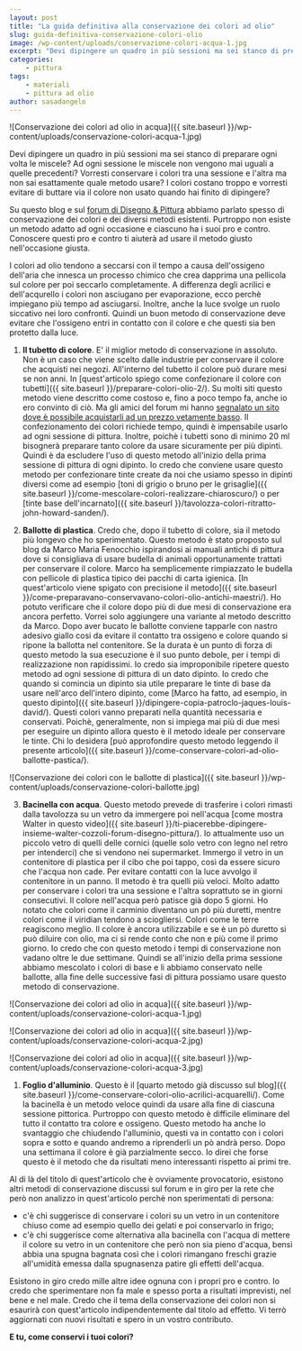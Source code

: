 ```yaml
---
layout: post
title: "La guida definitiva alla conservazione dei colori ad olio"
slug: guida-definitiva-conservazione-colori-olio
image: /wp-content/uploads/conservazione-colori-acqua-1.jpg
excerpt: "Devi dipingere un quadro in più sessioni ma sei stanco di preparare ogni volta le miscele? Ad ogni sessione le miscele non vengono mai uguali a quelle"
categories:
    - pittura
tags:
    - materiali
    - pittura ad olio
author: sasadangelo
---
```


![Conservazione dei colori ad olio in acqua]({{ site.baseurl }}/wp-content/uploads/conservazione-colori-acqua-1.jpg)

Devi dipingere un quadro in più sessioni ma sei stanco di preparare ogni volta le miscele? Ad ogni sessione le miscele non vengono mai uguali a quelle precedenti? Vorresti conservare i colori tra una sessione e l'altra ma non sai esattamente quale metodo usare? I colori costano troppo e vorresti evitare di buttare via il colore non usato quando hai finito di dipingere?

Su questo blog e sul [forum di Disegno & Pittura](http://forum.disegnoepittura.it/) abbiamo parlato spesso di conservazione dei colori e dei diversi metodi esistenti. Purtroppo non esiste un metodo adatto ad ogni occasione e ciascuno ha i suoi pro e contro. Conoscere questi pro e contro ti aiuterà ad usare il metodo giusto nell'occasione giusta.

I colori ad olio tendono a seccarsi con il tempo a causa dell'ossigeno dell'aria che innesca un processo chimico che crea dapprima una pellicola sul colore per poi seccarlo completamente. A differenza degli acrilici e dell'acqurello i colori non asciugano per evaporazione, ecco perchè impiegano più tempo ad asciugarsi. Inoltre, anche la luce svolge un ruolo siccativo nei loro confronti. Quindi un buon metodo di conservazione deve evitare che l'ossigeno entri in contatto con il colore e che questi sia ben protetto dalla luce.

1. **Il tubetto di colore**. E' il miglior metodo di conservazione in assoluto. Non è un caso che viene scelto dalle industrie per conservare il colore che acquisti nei negozi. All'interno del tubetto il colore può durare mesi se non anni. In [quest'articolo spiego come confezionare il colore con tubetti]({{ site.baseurl }}/preparare-colori-olio-2/). Su molti siti questo metodo viene descritto come costoso e, fino a poco tempo fa, anche io ero convinto di ciò. Ma gli amici del forum mi hanno [segnalato un sito dove è possibile acquistarli ad un prezzo vetamente basso](http://www.zecchi.it/products.php?category=16). Il confezionamento dei colori richiede tempo, quindi è impensabile usarlo ad ogni sessione di pittura. Inoltre, poichè i tubetti sono di minimo 20 ml bisognerà preparare tanto colore da usare sicuramente per più dipinti. Quindi è da escludere l'uso di questo metodo all'inizio della prima sessione di pittura di ogni dipinto. Io credo che conviene usare questo metodo per confezionare tinte create da noi che usiamo spesso in dipinti diversi come ad esempio [toni di grigio o bruno per le grisaglie]({{ site.baseurl }}/come-mescolare-colori-realizzare-chiaroscuro/) o per [tinte base dell'incarnato]({{ site.baseurl }}/tavolozza-colori-ritratto-john-howard-sanden/).

2. **Ballotte di plastica**. Credo che, dopo il tubetto di colore, sia il metodo più longevo che ho sperimentato. Questo metodo è stato proposto sul blog da Marco Maria Fenocchio ispirandosi ai manuali antichi di pittura dove si consigliava di usare budella di animali opportunamente trattati per conservare il colore. Marco ha semplicemente rimpiazzato le budella con pellicole di plastica tipico dei pacchi di carta igienica. [In quest'articolo viene spigato con precisione il metodo]({{ site.baseurl }}/come-preparavano-conservavano-colori-olio-antichi-maestri/). Ho potuto verificare che il colore dopo più di due mesi di conservazione era ancora perfetto. Vorrei solo aggiungere una variante al metodo descritto da Marco. Dopo aver bucato le ballotte conviene tapparle con nastro adesivo giallo cosi da evitare il contatto tra ossigeno e colore quando si ripone la ballotta nel contenitore. Se la durata è un punto di forza di questo metodo la sua esecuzione è il suo punto debole, per i tempi di realizzazione non rapidissimi. Io credo sia improponibile ripetere questo metodo ad ogni sessione di pittura di un dato dipinto. Io credo che quando si comincia un dipinto sia utile preparare le tinte di base da usare nell'arco dell'intero dipinto, come [Marco ha fatto, ad esempio, in questo dipinto]({{ site.baseurl }}/dipingere-copia-patroclo-jaques-louis-david/). Questi colori vanno preparati nella quantità necessaria e conservati. Poichè, generalmente, non si impiega mai più di due mesi per eseguire un dipinto allora questo è il metodo ideale per conservare le tinte. Chi lo desidera [può approfondire questo metodo leggendo il presente articolo]({{ site.baseurl }}/come-conservare-colori-ad-olio-ballotte-pastica/). 

![Conservazione dei colori con le ballotte di plastica]({{ site.baseurl }}/wp-content/uploads/conservazione-colori-ballotte.jpg)

3. **Bacinella con acqua**. Questo metodo prevede di trasferire i colori rimasti dalla tavolozza su un vetro da immergere poi nell'acqua [come mostra Walter in questo video]({{ site.baseurl }}/ti-piacerebbe-dipingere-insieme-walter-cozzoli-forum-disegno-pittura/). Io attualmente uso un piccolo vetro di quelli delle cornici (quelle solo vetro con legno nel retro per intenderci) che si vendono nei supermarket. Immergo il vetro in un contenitore di plastica per il cibo che poi tappo, così da essere sicuro che l'acqua non cade. Per evitare contatti con la luce avvolgo il contenitore in un panno. Il metodo è tra quelli più veloci. Molto adatto per conservare i colori tra una sessione e l'altra soprattuto se in giorni consecutivi. Il colore nell'acqua però patisce già dopo 5 giorni. Ho notato che colori come il carminio diventano un pò più duretti, mentre colori come il viridian tendono a sciogliersi. Colori come le terre reagiscono meglio. Il colore è ancora utilizzabile e se è un pò duretto si può diluire con olio, ma ci si rende conto che non e più come il primo giorno. Io credo che con questo metodo i tempi di conservazione non vadano oltre le due settimane. Quindi se all'inizio della prima sessione abbiamo mescolato i colori di base e li abbiamo conservato nelle ballotte, alla fine delle successive fasi di pittura possiamo usare questo metodo di conservazione. 

![Conservazione dei colori ad olio in acqua]({{ site.baseurl }}/wp-content/uploads/conservazione-colori-acqua-1.jpg)

![Conservazione dei colori ad olio in acqua]({{ site.baseurl }}/wp-content/uploads/conservazione-colori-acqua-2.jpg)

![Conservazione dei colori ad olio in acqua]({{ site.baseurl }}/wp-content/uploads/conservazione-colori-acqua-3.jpg)

1. **Foglio d'alluminio**. Questo è il [quarto metodo già discusso sul blog]({{ site.baseurl }}/come-conservare-colori-olio-acrilici-acquarelli/). Come la bacinella è un metodo veloce quindi da usare alla fine di ciascuna sessione pittorica. Purtroppo con questo metodo è difficile eliminare del tutto il contatto tra colore e ossigeno. Questo metodo ha anche lo svantaggio che chiudendo l'alluminio, questi va in contatto con i colori sopra e sotto e quando andremo a riprenderli un pò andrà perso. Dopo una settimana il colore è già parzialmente secco. Io direi che forse questo è il metodo che da risultati meno interessanti rispetto ai primi tre.

Al di là del titolo di quest'articolo che è ovviamente provocatorio, esistono altri metodi di conservazione discussi sul forum e in giro per la rete che però non analizzo in quest'articolo perchè non sperimentati di persona:

- c'è chi suggerisce di conservare i colori su un vetro in un contenitore chiuso come ad esempio quello dei gelati e poi conservarlo in frigo;
- c'è chi suggerisce come alternativa alla bacinella con l'acqua di mettere il colore su vetro in un contenitore che però non sia pieno d'acqua, bensì abbia una spugna bagnata così che i colori rimangano freschi grazie all'umidità emessa dalla spugnasenza patire gli effetti dell'acqua.

Esistono in giro credo mille altre idee ognuna con i propri pro e contro. Io credo che sperimentare non fa male e spesso porta a risultati imprevisti, nel bene e nel male. Credo che il tema della conservazione dei colori non si esaurirà con quest'articolo indipendentemente dal titolo ad effetto. Vi terrò aggiornati con nuovi risultati e spero in un vostro contributo.

**E tu, come conservi i tuoi colori?**
